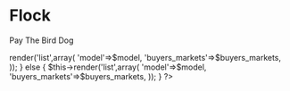 # Flock
Pay The Bird Dog

<?php

/*
Module - Bring Me Renturly from NYC: 

Files: Pay The Bird Dog Fistfuls of Cash

*MySql - Put The Model in the Controller: is a SELECT statement
*PHP
*HTML: MVC is Machine Learning
*JavaScript
*CSS
*Ubuntu errors
*/

echo "Match the Urly Bird with Birds of a Feather using the Urly Bird Grade";

//Facebook
if($OKBird)
{
$this->render('list',array(
			'model'=>$model,
			'buyers_markets'=>$buyers_markets,
		));
} else {
$this->render('list',array(
			'model'=>$model,
			'buyers_markets'=>$buyers_markets,
		));

}

?>
